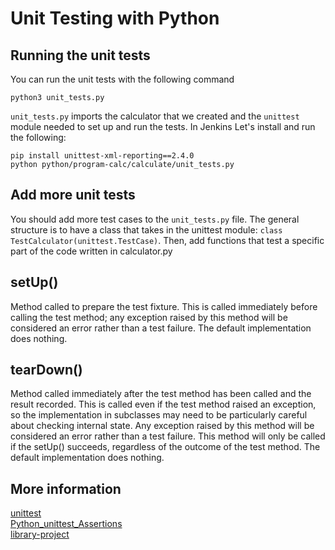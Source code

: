 # Unit Testing with Python

## Running the unit tests
You can run the unit tests with the following command
```
python3 unit_tests.py
```

`unit_tests.py` imports the calculator that we created and the `unittest` module needed to set up and run the tests.
In Jenkins Let's install and run the following:
```
pip install unittest-xml-reporting==2.4.0
python python/program-calc/calculate/unit_tests.py
```

## Add more unit tests
You should add more test cases to the `unit_tests.py` file. The general structure is to have a class that takes in the unittest module: `class TestCalculator(unittest.TestCase)`. Then, add functions that test a specific part of the code written in calculator.py

## setUp()
Method called to prepare the test fixture. This is called immediately before calling the test method; any exception raised by this method will be considered an error rather than a test failure. The default implementation does nothing.

## tearDown()
Method called immediately after the test method has been called and the result recorded. This is called even if the test method raised an exception, so the implementation in subclasses may need to be particularly careful about checking internal state. Any exception raised by this method will be considered an error rather than a test failure. This method will only be called if the setUp() succeeds, regardless of the outcome of the test method. The default implementation does nothing.

## More information
[unittest](https://docs.python.org/3/library/unittest.html#basic-example) \
[Python_unittest_Assertions](https://kapeli.com/cheat_sheets/Python_unittest_Assertions.docset/Contents/Resources/Documents/index) \
[library-project](https://replit.com/@appbrewery/library-project-end)